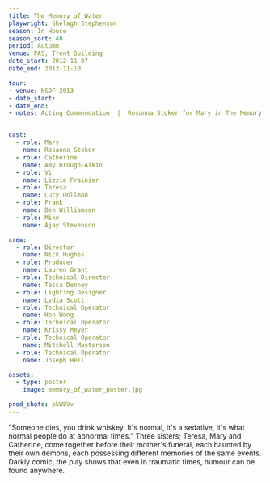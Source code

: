 ```yaml
---
title: The Memory of Water
playwright: Shelagh Stephenson
season: In House
season_sort: 40
period: Autumn
venue: PAS, Trent Building
date_start: 2012-11-07
date_end: 2012-11-10

tour:
- venue: NSDF 2013
- date_start:
- date_end:
- notes: Acting Commendation  |  Rosanna Stoker for Mary in The Memory Of Water


cast:
  - role: Mary
    name: Rosanna Stoker
  - role: Catherine
    name: Amy Brough-Aikin
  - role: Vi
    name: Lizzie Frainier
  - role: Teresa
    name: Lucy Dollman
  - role: Frank
    name: Ben Williamson
  - role: Mike
    name: Ajay Stevenson

crew:
  - role: Director
    name: Nick Hughes
  - role: Producer
    name: Lauren Grant
  - role: Technical Director
    name: Tessa Denney
  - role: Lighting Designer
    name: Lydia Scott
  - role: Technical Operator
    name: Hon Wong
  - role: Technical Operator
    name: Krissy Meyer
  - role: Technical Operator
    name: Mitchell Masterson
  - role: Technical Operator
    name: Joseph Heil

assets:
  - type: poster
    image: memory_of_water_poster.jpg

prod_shots: pkW8Vv
---
```


"Someone dies, you drink whiskey. It's normal, it's a sedative, it's what normal people do at abnormal times." Three sisters; Teresa, Mary and Catherine, come together before their mother's funeral, each haunted by their own demons, each possessing different memories of the same events. Darkly comic, the play shows that even in traumatic times, humour can be found anywhere.
